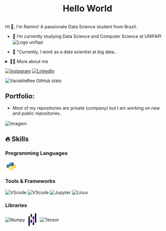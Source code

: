 <!--título-->
<div id="user-content-toc">
  <ul align="center">
    <summary><h1 style="display: inline-block">Hello World</h1></summary>
</div>

<!-- Presentation -->
<p>
  Hi 👋, I'm Ramiro! A passionate Data Science student from Brazil.

  - 🌱 I’m currently studying Data Science and Computer Science at UNIFAPI <img align="center" alt="Logo unifapi" height="60" width="120"  src="https://unifapi.edu.br/assets/img/logo.png" />

  - 🔭 "Currently, I work as a data scientist at big data..
</p>

<!-- Dropdown -->
<details>
  <summary>👨‍💻 More about me</summary>

  - 💬 I am 20 years old, currently living in Brazil. I have fluency in English and have experience with SQL, Python, Data Analysis, Data visualization.

</details>

<!-- Links -->
[![Instagram](https://img.shields.io/badge/Instagram-E4405F?style=for-the-badge&logo=instagram&logoColor=white)](https://www.instagram.com/jougeeer/)
[![LinkedIn](https://img.shields.io/badge/LinkedIn-0077B5?style=for-the-badge&logo=linkedin&logoColor=white)](https://www.linkedin.com/in/ramiro-var%C3%A3o-654628232/)


<!-- GithubStats -->
![VariableBee GitHub stats](https://github-readme-stats.vercel.app/api?username=JorgeRamiroDev&show_icons=true&theme=gotham)

<!-- Portfolio -->
## Portfolio:
* Most of my repositories are private (company) but I am working on new and public repositories.


<!-- GIF -->
<p align="left">
  <img align="center" src="https://i.giphy.com/zGnnFpOB1OjMQ.webp" alt="Imagem">
</p>

## 🔥 Skills
<!-- Skills: Programming Languages -->
  <div style="flex-basis: 48%;">
    <h3>Programming Languages</h3>
    <img align="center" alt="Python" height="30" width="40" src="https://raw.githubusercontent.com/devicons/devicon/master/icons/python/python-original.svg">
  </div>
  
  <!-- Skills: Tools & Frameworks -->
  <div style="flex-basis: 48%;">
    <h3>Tools & Frameworks</h3>
    <img align="center" alt="VScode" height="30" width="40" src="https://media.licdn.com/dms/image/D4D12AQE88NdPMRH-Lw/article-cover_image-shrink_600_2000/0/1715302082269?e=1729123200&v=beta&t=dJRNhrimtiLSniiC3SOB_jR82aEA6m8_3Yc5ciDrCao">
    <img align="center" alt="VScode" height="30" width="40" src="https://cdn.jsdelivr.net/gh/devicons/devicon/icons/vscode/vscode-original.svg">
    <img align="center" alt="Jupyter" height="30" width="30" src="https://seeklogo.com/images/J/jupyter-logo-A91705F539-seeklogo.com.png">
    <img align="center" alt="Linux" height="30" width="40" src="https://www.svgrepo.com/show/7095/linux.svg">
  </div>
  
  <!-- Skills: Libraries -->
  <div style="flex-basis: 48%;">
    <h3>Libraries</h3>
    <img align="center" alt="Numpy" height="30" width="40" src="https://cdn.jsdelivr.net/gh/devicons/devicon/icons/numpy/numpy-original.svg">
    <img align="center" alt="Pandas" src="https://raw.githubusercontent.com/devicons/devicon/2ae2a900d2f041da66e950e4d48052658d850630/icons/pandas/pandas-original.svg" alt="pandas" width="40" height="40"/>
    <img align="center" alt="Tensor" src="https://upload.wikimedia.org/wikipedia/commons/2/2d/Tensorflow_logo.svg" width="40" height="40"/>
    
  </div>

